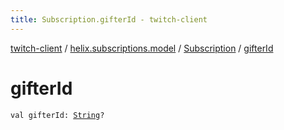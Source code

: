 ```yaml
---
title: Subscription.gifterId - twitch-client
---
```


[twitch-client](../../index.html) / [helix.subscriptions.model](../index.html) / [Subscription](index.html) / [gifterId](./gifter-id.html)

# gifterId

`val gifterId: `[`String`](https://kotlinlang.org/api/latest/jvm/stdlib/kotlin/-string/index.html)`?`